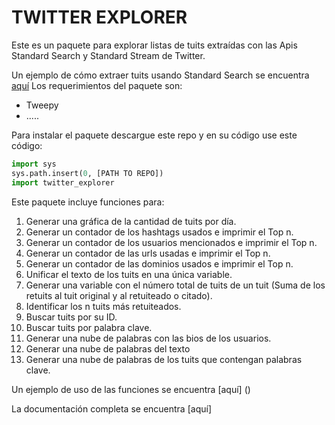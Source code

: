 # TWITTER EXPLORER

Este es un paquete para explorar listas de tuits extraídas con las Apis Standard Search y Standard Stream de Twitter.

Un ejemplo de cómo extraer tuits usando Standard Search se encuentra [aquí]()
Los requerimientos del paquete son:

- Tweepy
- .....

Para instalar el paquete descargue este repo y en su código use este código:

```python
import sys  
sys.path.insert(0, [PATH TO REPO])
import twitter_explorer
```
Este paquete incluye funciones para:

1. Generar una gráfica de la cantidad de tuits por día.
2. Generar un contador de los hashtags usados e imprimir el Top n.
3. Generar un contador de los usuarios mencionados e imprimir el Top n.
4. Generar un contador de las urls usadas e imprimir el Top n.
5. Generar un contador de las dominios usados e imprimir el Top n.
6. Unificar el texto de los tuits en una única variable.
7. Generar una variable con el número total de tuits de un tuit (Suma de los retuits al tuit original y al retuiteado o citado).
8. Identificar los n tuits más retuiteados.
9. Buscar tuits por su ID.
10. Buscar tuits por palabra clave.
11. Generar una nube de palabras con las bios de los usuarios.
12. Generar una nube de palabras del texto
13. Generar una nube de palabras de los tuits que contengan palabras clave.

Un ejemplo de uso de las funciones se encuentra [aquí] ()

La documentación completa se encuentra [aquí]